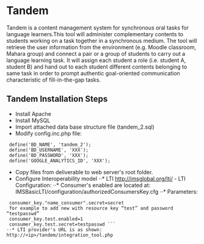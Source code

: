 Tandem
======

Tandem is a content management system for synchronous oral tasks for language learners.This tool will administer complementary contents to students working on a task together in a synchronous medium. The tool will retrieve the user information from the environment (e.g. Moodle classroom, Mahara group) and connect a pair or a group of students to carry out a language learning task. It will assign each student a role (i.e. student A, student B) and hand out to each student different contents belonging to same task in order to prompt authentic goal-oriented communication characteristic of fill-in-the-gap tasks.

## Tandem Installation Steps
* Install Apache
* Install MySQL
* Import attached data base structure file (tandem_2.sql)
* Modify config.inc.php file:
``` define('BD_HOST', 'localhost'); 
 define('BD_NAME', 'tandem_2'); 
 define('BD_USERNAME', 'XXX'); 
 define('BD_PASSWORD', 'XXX'); 
 define('GOOGLE_ANALYTICS_ID', 'XXX'); 
 ```
* Copy files from deliverable to web server's root folder.
* Configure Interoperability model
⋅⋅* LTI http://imsglobal.org/lti/ - LTI Configuration:
⋅⋅* Consumer's enabled are located at:
 IMSBasicLTI/configuration/authorizedConsumersKey.cfg
⋅⋅* Parameters:
``` consumer_key."name_consumer".enabled=1
 consumer_key."name_consumer".secret=secret
 for example to add new with resource key “test” and password “testpasswd” 
 consumer_key.test.enabled=1
 consumer_key.test.secret=testpasswd ```
⋅⋅* LTI provider's URL is as shown:
http://<ip>/tandem/integration_tool.php

